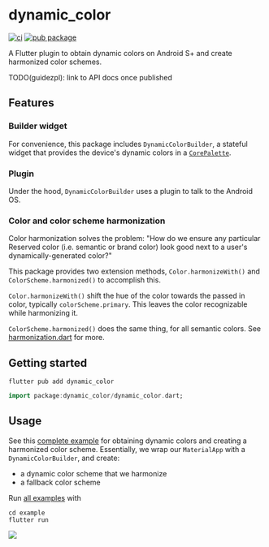 # dynamic_color

[![ci](https://github.com/material-foundation/material-dynamic-color-flutter/actions/workflows/test.yml/badge.svg)](https://github.com/material-foundation/material-dynamic-color-flutter/actions/workflows/test.yml)
[![pub package](https://img.shields.io/pub/v/dynamic_color.svg)](https://pub.dev/packages/dynamic_color)

A Flutter plugin to obtain dynamic colors on Android S+ and create harmonized
color schemes.

TODO(guidezpl): link to API docs once published

## Features

### Builder widget

For convenience, this package includes `DynamicColorBuilder`, a stateful widget
that provides the device's dynamic colors in a [`CorePalette`][corepalette].

### Plugin

Under the hood, `DynamicColorBuilder` uses a plugin to talk to the Android OS.

### Color and color scheme harmonization

Color harmonization solves the problem: "How do we ensure any particular
Reserved color (i.e. semantic or brand color) look good next to a
user's dynamically-generated color?"

This package provides two extension methods, `Color.harmonizeWith()` and
`ColorScheme.harmonized()` to accomplish this.

`Color.harmonizeWith()` shift the hue of the color towards the passed in
color, typically `colorScheme.primary`. This leaves the color recognizable
while harmonizing it.

`ColorScheme.harmonized()` does the same thing, for all semantic colors.
See [harmonization.dart] for more.

## Getting started

`flutter pub add dynamic_color`

```dart
import package:dynamic_color/dynamic_color.dart;
```

## Usage

See this [complete example] for obtaining dynamic colors and creating
a harmonized color scheme. Essentially, we wrap our `MaterialApp` with a
`DynamicColorBuilder`, and create:

- a dynamic color scheme that we harmonize
- a fallback color scheme

Run [all examples] with

```
cd example
flutter run
```

![](https://user-images.githubusercontent.com/6655696/135313804-a5fc0ba2-e56c-4b5e-92fb-65056bbffcee.png)

[corepalette]: https://github.com/material-foundation/material-dynamic-color-flutter/tree/main/lib/src/core_palette.dart
[all examples]: https://github.com/material-foundation/material-dynamic-color-flutter/tree/main/example/lib/
[complete example]: https://github.com/material-foundation/material-dynamic-color-flutter/tree/main/example/lib/complete_example.dart
[dynamiccolorbuilder example]: https://github.com/material-foundation/material-dynamic-color-flutter/tree/main/example/lib/dynamic_color_builder_example.dart
[dynamiccolorplugin.getcorepalette example]: https://github.com/material-foundation/material-dynamic-color-flutter/tree/main/example/lib/get_core_palette_example.dart
[harmonization.dart]: https://github.com/material-foundation/material-dynamic-color-flutter/blob/main/lib/src/harmonization.dart
